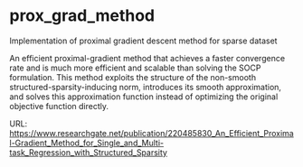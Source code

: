 # prox_grad_method
Implementation of proximal gradient descent method for sparse dataset

An efficient proximal-gradient method that
achieves a faster convergence rate and is much more efficient and scalable than solving the SOCP
formulation. This method exploits the structure of the non-smooth structured-sparsity-inducing
norm, introduces its smooth approximation, and solves this approximation function instead of
optimizing the original objective function directly.

URL: https://www.researchgate.net/publication/220485830_An_Efficient_Proximal-Gradient_Method_for_Single_and_Multi-task_Regression_with_Structured_Sparsity
